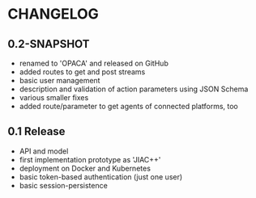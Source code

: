 # CHANGELOG

## 0.2-SNAPSHOT

* renamed to 'OPACA' and released on GitHub
* added routes to get and post streams
* basic user management
* description and validation of action parameters using JSON Schema
* various smaller fixes
* added route/parameter to get agents of connected platforms, too


## 0.1 Release

* API and model
* first implementation prototype as 'JIAC++'
* deployment on Docker and Kubernetes
* basic token-based authentication (just one user)
* basic session-persistence

